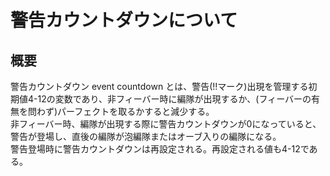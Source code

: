 # 警告カウントダウンについて  
  
## 概要  
警告カウントダウン event countdown とは、警告(!!マーク)出現を管理する初期値4-12の変数であり、非フィーバー時に編隊が出現するか、(フィーバーの有無を問わず)パーフェクトを取るかすると減少する。  
非フィーバー時、編隊が出現する際に警告カウントダウンが0になっていると、警告が登場し、直後の編隊が泡編隊またはオーブ入りの編隊になる。  
警告登場時に警告カウントダウンは再設定される。再設定される値も4-12である。
